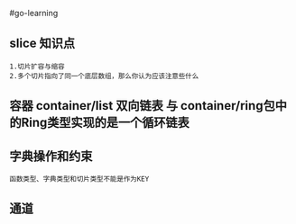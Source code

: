 #go-learning

## slice 知识点
```
1.切片扩容与缩容
2.多个切片指向了同一个底层数组，那么你认为应该注意些什么
```

## 容器 container/list 双向链表 与 container/ring包中的Ring类型实现的是一个循环链表

## 字典操作和约束
```
函数类型、字典类型和切片类型不能是作为KEY
```

## 通道
